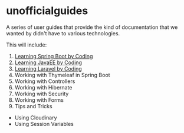 # unofficialguides

A series of user guides that provide the kind of documentation that we wanted by didn't have to various technologies.

This will include:
1. [Learning Spring Boot by Coding](https://github.com/ajhenley/unofficialguides/tree/master/IntroToSpringBoot)
2. [Learning JavaEE by Coding]()
3. [Learning Laravel by Coding](https://github.com/ajhenley/unofficialguides/tree/master/Laravel)
2. Working with Thymeleaf in Spring Boot
3. Working with Controllers
4. Working with Hibernate
5. Working with Security
6. Working with Forms
7. Tips and Tricks
  * Using Cloudinary
  * Using Session Variables
  

